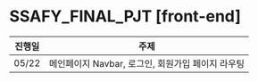# SSAFY_FINAL_PJT [front-end]

| 진행일 | 주제                                              |
| ------ | ------------------------------------------------- |
| 05/22  | 메인페이지 Navbar, 로그인, 회원가입 페이지 라우팅 |

